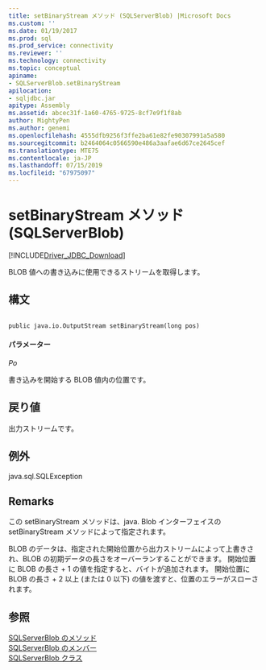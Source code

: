 ```yaml
---
title: setBinaryStream メソッド (SQLServerBlob) |Microsoft Docs
ms.custom: ''
ms.date: 01/19/2017
ms.prod: sql
ms.prod_service: connectivity
ms.reviewer: ''
ms.technology: connectivity
ms.topic: conceptual
apiname:
- SQLServerBlob.setBinaryStream
apilocation:
- sqljdbc.jar
apitype: Assembly
ms.assetid: abcec31f-1a60-4765-9725-8cf7e9f1f8ab
author: MightyPen
ms.author: genemi
ms.openlocfilehash: 4555dfb9256f3ffe2ba61e82fe90307991a5a580
ms.sourcegitcommit: b2464064c0566590e486a3aafae6d67ce2645cef
ms.translationtype: MTE75
ms.contentlocale: ja-JP
ms.lasthandoff: 07/15/2019
ms.locfileid: "67975097"
---
```

# <a name="setbinarystream-method-sqlserverblob"></a>setBinaryStream メソッド (SQLServerBlob)
[!INCLUDE[Driver_JDBC_Download](../../../includes/driver_jdbc_download.md)]

  BLOB 値への書き込みに使用できるストリームを取得します。  
  
## <a name="syntax"></a>構文  
  
```  
  
public java.io.OutputStream setBinaryStream(long pos)  
```  
  
#### <a name="parameters"></a>パラメーター  
 *Po*  
  
 書き込みを開始する BLOB 値内の位置です。  
  
## <a name="return-value"></a>戻り値  
 出力ストリームです。  
  
## <a name="exceptions"></a>例外  
 java.sql.SQLException  
  
## <a name="remarks"></a>Remarks  
 この setBinaryStream メソッドは、java. Blob インターフェイスの setBinaryStream メソッドによって指定されます。  
  
 BLOB のデータは、指定された開始位置から出力ストリームによって上書きされ、BLOB の初期データの長さをオーバーランすることができます。 開始位置に BLOB の長さ + 1 の値を指定すると、バイトが追加されます。 開始位置に BLOB の長さ + 2 以上 (または 0 以下) の値を渡すと、位置のエラーがスローされます。  
  
## <a name="see-also"></a>参照  
 [SQLServerBlob のメソッド](../../../connect/jdbc/reference/sqlserverblob-methods.md)   
 [SQLServerBlob のメンバー](../../../connect/jdbc/reference/sqlserverblob-members.md)   
 [SQLServerBlob クラス](../../../connect/jdbc/reference/sqlserverblob-class.md)  
  
  

